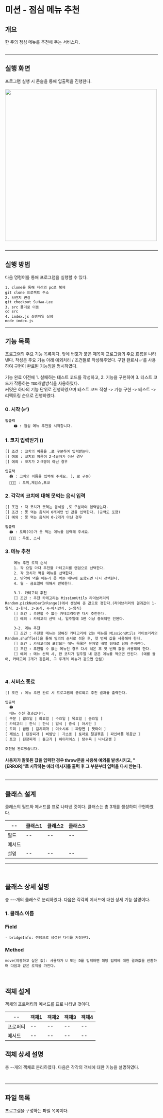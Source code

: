 # 미션 - 점심 메뉴 추천

## 개요
한 주의 점심 메뉴를 추천해 주는 서비스다.
<br/><br/>

---

## 실행 화면
프로그램 실행 시 콘솔을 통해 입출력을 진행한다. <br/><br/>
<img src='./play.gif' style='width: 500px'/><br/><br/>

---

## 실행 방법
다음 명령어를 통해 프로그램을 실행할 수 있다.

    1. clone을 통해 자신의 pc로 복제
    git clone 프로젝트 주소
    2. 브랜치 변경
    git checkout SuHwa-Lee
    3. src 폴더로 이동
    cd src
    4. index.js 실행파일 실행
    node index.js

---

## 기능 목록
프로그램의 주요 기능 목록이다. 앞에 번호가 붙은 제목이 프로그램의 주요 흐름을 나타낸다. 작성은 주요 기능 아래 예외처리 / 조건들로 작성해주었다. 구현 완료시 ✅를 사용하여 구현이 완료된 기능임을 명시하였다. 
<br/><br/>
기능 완료 이전에 1. 실패하는 테스트 코드를 작성하고, 2. 기능을 구현하여 3. 테스트 코드가 작동하는 <code>TDD</code>개발방식을 사용하였다. <br/> 커밋은 하나의 기능 단위로 진행하였으며 테스트 코드 작성 -> 기능 구현 -> 테스트 -> 리팩토링 순으로 진행하였다.
<br/>

### 0. 시작 (✅)
	입출력
		🖨️ : 점심 메뉴 추천을 시작합니다.

### 1. 코치 입력받기 ()
    [] 조건 : 코치의 이름을 ,로 구분하여 입력받는다.
    [] 예외 : 코치의 이름이 2-4글자가 아닌 경우
    [] 예외 : 코치가 2-5명이 아닌 경우

	입출력
      🖨️ : 코치의 이름을 입력해 주세요. (, 로 구분)
      🧑🏻‍💻 : 토미,제임스,포코

### 2. 각각의 코치에 대해 못먹는 음식 입력
    [] 조건 : 각 코치가 못먹는 음식을 ,로 구분하여 입력받는다.
    [] 조건 : 못 먹는 음식이 0개이면 빈 값을 입력한다. (공백도 포함)
    [] 예외 : 못 먹는 음식이 0-2개가 아닌 경우

	입출력
      🖨️ : 토미(이)가 못 먹는 메뉴를 입력해 주세요.
      🧑🏻‍💻 : 우동, 스시

### 3. 메뉴 추천

        메뉴 추천 로직 순서
        1. 각 요일 마다 추천할 카테고리를 랜덤으로 선택한다.
        2. 각 코치가 먹을 메뉴를 선택한다.
        3. 만약에 먹을 메뉴가 못 먹는 메뉴에 포함되면 다시 선택한다.
        4. 월 - 금요일에 대해서 반복한다.

        3-1. 카테고리 추천
        [] 조건 : 추천 카테고리는 MissionUtils 라이브러리의 Random.pickNumberInRange()에서 생성해 준 값으로 정한다.(라이브러리의 결과값이 1-일식, 2-한식, 3-중식, 4-아시안식, 5-양식)
        [] 조건 : 추천할 수 없는 카테고리이면 다시 추천한다.
        [] 예외 : 카테고리 선택 시, 일주일에 3번 이상 중복되면 안된다.

        3-2. 메뉴 추천
        [] 조건 : 추천할 메뉴는 정해진 카테고리에 있는 메뉴를 MissionUtils 라이브러리의 Random.shuffle()을 통해 임의의 순서로 섞은 후, 첫 번째 값을 사용해야 한다.
        [] 조건 : 카테고리에 포함되는 메뉴 목록은 문자열 배열 형태로 담아 준비한다.
        [] 조건 : 추천할 수 없는 메뉴인 경우 다시 섞은 후 첫 번째 값을 사용해야 한다.
        [] 예외 : 메뉴 선택 시, 한 코치가 일주일 내 같은 메뉴를 먹으면 안된다. (예를 들어, 카테고리 2개가 같은데, 그 두개의 메뉴가 같으면 안됨)
        
<br/>

### 4. 서비스 종료
    [] 조건 : 메뉴 추천 완료 시 프로그램이 종료되고 추천 결과를 출력한다.

	입출력
      🖨️ 
      메뉴 추천 결과입니다.
    [ 구분 | 월요일 | 화요일 | 수요일 | 목요일 | 금요일 ]
    [ 카테고리 | 한식 | 한식 | 일식 | 중식 | 아시안 ]
    [ 토미 | 쌈밥 | 김치찌개 | 미소시루 | 짜장면 | 팟타이 ]
    [ 제임스 | 된장찌개 | 비빔밥 | 가츠동 | 토마토 달걀볶음 | 파인애플 볶음밥 ]
    [ 포코 | 된장찌개 | 불고기 | 하이라이스 | 탕수육 | 나시고렝 ]

    추천을 완료했습니다.

####  사용자가 잘못된 값을 입력한 경우 throw문을 사용해 예외를 발생시키고, "[ERROR]"로 시작하는 에러 메시지를 출력 후 그 부분부터 입력을 다시 받는다. <br/><br/>

---

## 클래스 설계
클래스의 필드와 메서드를 표로 나타낸 것이다. 클래스는 총 3개를 생성하여 구현하였다. 

|--|클래스1|클래스2|클래스3|
|--|--|--|--|
|필드|--|--|--|
|메서드||
|설명|--|--|--|--|

---
<br/>

## 클래스 상세 설명

총 ---개의 클래스로 분리하였다. 다음은 각각의 메서드에 대한 상세 기능 설명이다.

### 1. 클래스 이름

  ### Field
    - bridgeInfo: 랜덤으로 생성된 다리를 저장한다.
    
  ### Method
    move(이동하고 싶은 값): 사용자가 U 또는 D를 입력하면 해당 입력에 대한 결과값을 반환하며 다음과 같은 로직을 가진다. 

<br/>

## 객체 설계
객체의 프로퍼티와 메서드를 표로 나타낸 것이다.

|--|객체1|객체2|객체3|객체4|
|--|--|--|--|--|
|프로퍼티|--|--|--|--|
|메서드|--|--|--|--|

## 객체 상세 설명

총 --개의 객체로 분리하였다. 다음은 각각의 객체에 대한 기능을 설명하였다.
   

<br/>

---
## 파일 목록
프로그램을 구성하는 파일 목록이다. 

